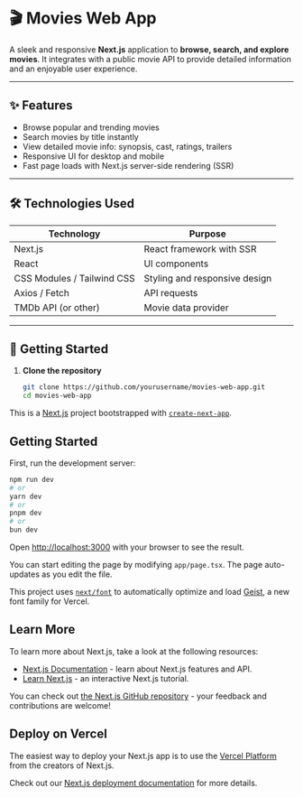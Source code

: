 # 🎬 Movies Web App

A sleek and responsive **Next.js** application to **browse, search, and explore movies**. It integrates with a public movie API to provide detailed information and an enjoyable user experience.

---

## ✨ Features

- Browse popular and trending movies  
- Search movies by title instantly  
- View detailed movie info: synopsis, cast, ratings, trailers  
- Responsive UI for desktop and mobile  
- Fast page loads with Next.js server-side rendering (SSR)  

---

## 🛠 Technologies Used

| Technology     | Purpose                          |
| -------------- | --------------------------------|
| Next.js        | React framework with SSR         |
| React          | UI components                   |
| CSS Modules / Tailwind CSS | Styling and responsive design |
| Axios / Fetch  | API requests                    |
| TMDb API (or other) | Movie data provider          |

---

## 🚀 Getting Started

1. **Clone the repository**  
   ```bash
   git clone https://github.com/yourusername/movies-web-app.git
   cd movies-web-app

This is a [Next.js](https://nextjs.org) project bootstrapped with [`create-next-app`](https://nextjs.org/docs/app/api-reference/cli/create-next-app).

## Getting Started

First, run the development server:

```bash
npm run dev
# or
yarn dev
# or
pnpm dev
# or
bun dev
```

Open [http://localhost:3000](http://localhost:3000) with your browser to see the result.

You can start editing the page by modifying `app/page.tsx`. The page auto-updates as you edit the file.

This project uses [`next/font`](https://nextjs.org/docs/app/building-your-application/optimizing/fonts) to automatically optimize and load [Geist](https://vercel.com/font), a new font family for Vercel.

## Learn More

To learn more about Next.js, take a look at the following resources:

- [Next.js Documentation](https://nextjs.org/docs) - learn about Next.js features and API.
- [Learn Next.js](https://nextjs.org/learn) - an interactive Next.js tutorial.

You can check out [the Next.js GitHub repository](https://github.com/vercel/next.js) - your feedback and contributions are welcome!

## Deploy on Vercel

The easiest way to deploy your Next.js app is to use the [Vercel Platform](https://vercel.com/new?utm_medium=default-template&filter=next.js&utm_source=create-next-app&utm_campaign=create-next-app-readme) from the creators of Next.js.

Check out our [Next.js deployment documentation](https://nextjs.org/docs/app/building-your-application/deploying) for more details.
